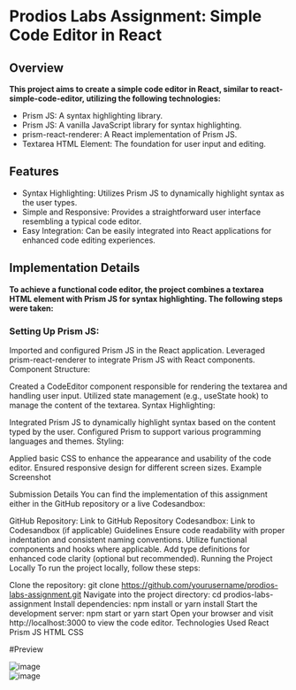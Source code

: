 
# Prodios Labs Assignment: Simple Code Editor in React

## Overview

**This project aims to create a simple code editor in React, similar to react-simple-code-editor, utilizing the following technologies:**
<ul>
  <li>Prism JS: A syntax highlighting library.</li>
  <li>Prism JS: A vanilla JavaScript library for syntax highlighting.</li>
  <li>prism-react-renderer: A React implementation of Prism JS.</li>
  <li>Textarea HTML Element: The foundation for user input and editing.</li>

</ul>

## Features
<ul>
  <li>Syntax Highlighting: Utilizes Prism JS to dynamically highlight syntax as the user types.</li>
  <li>Simple and Responsive: Provides a straightforward user interface resembling a typical code editor.</li>
  <li>Easy Integration: Can be easily integrated into React applications for enhanced code editing experiences.</li>
</ul>

## Implementation Details
**To achieve a functional code editor, the project combines a textarea HTML element with Prism JS for syntax highlighting. The following steps were taken:**

### Setting Up Prism JS:

Imported and configured Prism JS in the React application.
Leveraged prism-react-renderer to integrate Prism JS with React components.
Component Structure:

Created a CodeEditor component responsible for rendering the textarea and handling user input.
Utilized state management (e.g., useState hook) to manage the content of the textarea.
Syntax Highlighting:

Integrated Prism JS to dynamically highlight syntax based on the content typed by the user.
Configured Prism to support various programming languages and themes.
Styling:

Applied basic CSS to enhance the appearance and usability of the code editor.
Ensured responsive design for different screen sizes.
Example Screenshot


Submission Details
You can find the implementation of this assignment either in the GitHub repository or a live Codesandbox:

GitHub Repository: Link to GitHub Repository
Codesandbox: Link to Codesandbox (if applicable)
Guidelines
Ensure code readability with proper indentation and consistent naming conventions.
Utilize functional components and hooks where applicable.
Add type definitions for enhanced code clarity (optional but recommended).
Running the Project Locally
To run the project locally, follow these steps:

Clone the repository: git clone https://github.com/yourusername/prodios-labs-assignment.git
Navigate into the project directory: cd prodios-labs-assignment
Install dependencies: npm install or yarn install
Start the development server: npm start or yarn start
Open your browser and visit http://localhost:3000 to view the code editor.
Technologies Used
React
Prism JS
HTML
CSS

#Preview

![image](https://github.com/Kaisama/-Prodios-Labs-Assignment-/assets/109125241/aa72b1fd-6e62-4130-80ff-5c84b1072bda)
<br/>
![image](https://github.com/Kaisama/-Prodios-Labs-Assignment-/assets/109125241/3346dabc-1b9a-49fa-8a53-7ebd46dcdda5)
